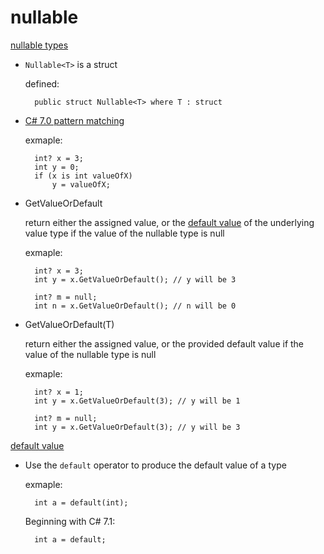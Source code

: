 # nullable

[nullable types](https://docs.microsoft.com/en-us/dotnet/csharp/programming-guide/nullable-types/)

* `Nullable<T>` is a struct

    defined:

        public struct Nullable<T> where T : struct

* [C# 7.0 pattern matching](csharp-7#4)

    exmaple:

        int? x = 3;
        int y = 0; 
        if (x is int valueOfX)
            y = valueOfX;

* GetValueOrDefault

    return either the assigned value, or the [default value](https://docs.microsoft.com/en-us/dotnet/csharp/language-reference/keywords/default-values-table) of the underlying value type if the value of the nullable type is null

    exmaple:

        int? x = 3;
        int y = x.GetValueOrDefault(); // y will be 3

        int? m = null;
        int n = x.GetValueOrDefault(); // n will be 0

* GetValueOrDefault(T) 

    return either the assigned value, or the provided default value if the value of the nullable type is null

    exmaple:

        int? x = 1;
        int y = x.GetValueOrDefault(3); // y will be 1

        int? m = null;
        int y = x.GetValueOrDefault(3); // y will be 3


[default value](https://docs.microsoft.com/en-us/dotnet/csharp/language-reference/keywords/default-values-table)

* Use the `default` operator to produce the default value of a type

    exmaple:

        int a = default(int);

    Beginning with C# 7.1:

        int a = default;